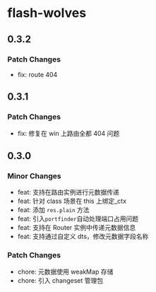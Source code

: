 # flash-wolves

## 0.3.2

### Patch Changes

- fix: route 404

## 0.3.1

### Patch Changes

- fix: 修复在 win 上路由全都 404 问题

## 0.3.0

### Minor Changes

- feat: 支持在路由实例进行元数据传递
- feat: 针对 class 场景在 this 上绑定\_ctx
- feat: 添加 `res.plain` 方法
- feat: 引入`portfinder`自动处理端口占用问题
- feat: 支持在 Router 实例中传递元数据信息
- feat: 支持通过自定义 dts，修改元数据字段名称

### Patch Changes

- chore: 元数据使用 weakMap 存储
- chore: 引入 changeset 管理包
